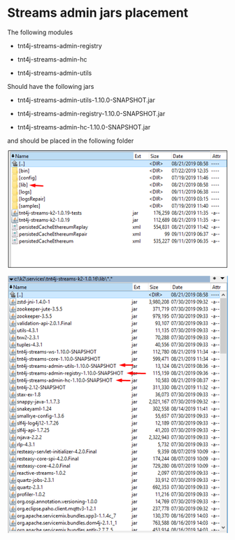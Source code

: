 # Streams admin jars placement

The following modules

- tnt4j-streams-admin-registry

- tnt4j-streams-admin-hc

- tnt4j-streams-admin-utils

Should have the following jars

- tnt4j-streams-admin-utils-1.10.0-SNAPSHOT.jar

- tnt4j-streams-admin-registry-1.10.0-SNAPSHOT.jar

- tnt4j-streams-admin-hc-1.10.0-SNAPSHOT.jar

and should be placed in the following folder

![image](../../screenshots/deployment/pointerToLib.png)

![image](../../screenshots/deployment/pointersToJars.png)  
